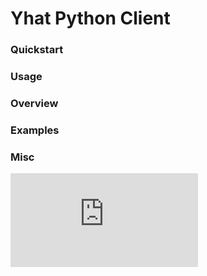 # Yhat Python Client

### Quickstart

### Usage

### Overview

### Examples

### Misc


[![Analytics](https://ga-beacon.appspot.com/UA-46996803-1/yhat-client/README.md)](https://github.com/yhat/yhat-client)
